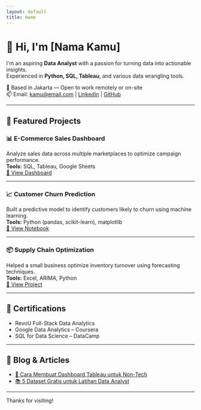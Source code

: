 ```yaml
---
layout: default
title: Home
---
```


# 👋 Hi, I'm [Nama Kamu]

I'm an aspiring **Data Analyst** with a passion for turning data into actionable insights.  
Experienced in **Python, SQL, Tableau**, and various data wrangling tools.

📍 Based in Jakarta — Open to work remotely or on-site  
📫 Email: kamu@email.com | [LinkedIn](https://linkedin.com/in/username) | [GitHub](https://github.com/username)

---

## 💼 Featured Projects

### 📊 E-Commerce Sales Dashboard  
Analyze sales data across multiple marketplaces to optimize campaign performance.  
**Tools:** SQL, Tableau, Google Sheets  
[🔗 View Dashboard](https://public.tableau.com/profile/yourname#!/vizhome/yourdashboard)

---

### 📈 Customer Churn Prediction  
Built a predictive model to identify customers likely to churn using machine learning.  
**Tools:** Python (pandas, scikit-learn), matplotlib  
[🔗 View Notebook](https://github.com/username/customer-churn/blob/main/Churn_Prediction.ipynb)

---

### 📦 Supply Chain Optimization  
Helped a small business optimize inventory turnover using forecasting techniques.  
**Tools:** Excel, ARIMA, Python  
[🔗 View Project](https://github.com/username/supply-chain-forecasting)

---

## 📜 Certifications
- RevoU Full-Stack Data Analytics  
- Google Data Analytics – Coursera  
- SQL for Data Science – DataCamp  

---

## 🧠 Blog & Articles
- [🎯 Cara Membuat Dashboard Tableau untuk Non-Tech](https://medium.com/@username/tableau-dashboards)  
- [📚 5 Dataset Gratis untuk Latihan Data Analyst](https://medium.com/@username/latihan-dataset-analyst)

---

Thanks for visiting!

